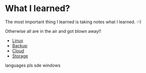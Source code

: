 # What I learned?

The most important thing I learned is taking notes what I learned. :-)

Otherwise all are in the air and got blown away!!

- [Linux](./linux/readme.md)
- [Backup](./backup/readme.md)
- [Cloud](./cloud/readme.md)
- [Storage](./storage/readme.md)


languages
pls
sde
windows
